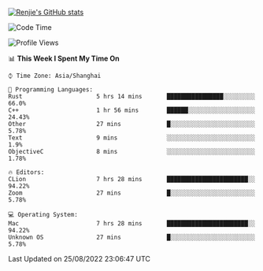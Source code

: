[![Renjie's GitHub stats](https://github-readme-stats.vercel.app/api?username=liurenjie1024&show_icons=true&theme=chartreuse-dark)](https://github.com/anuraghazra/github-readme-stats)

<!--START_SECTION:waka-->
![Code Time](http://img.shields.io/badge/Code%20Time-127%20hrs%2020%20mins-blue)

![Profile Views](http://img.shields.io/badge/Profile%20Views-17-blue)

📊 **This Week I Spent My Time On** 

```text
⌚︎ Time Zone: Asia/Shanghai

💬 Programming Languages: 
Rust                     5 hrs 14 mins       ████████████████░░░░░░░░░   66.0% 
C++                      1 hr 56 mins        ██████░░░░░░░░░░░░░░░░░░░   24.43% 
Other                    27 mins             █░░░░░░░░░░░░░░░░░░░░░░░░   5.78% 
Text                     9 mins              ░░░░░░░░░░░░░░░░░░░░░░░░░   1.9% 
ObjectiveC               8 mins              ░░░░░░░░░░░░░░░░░░░░░░░░░   1.78%

🔥 Editors: 
CLion                    7 hrs 28 mins       ███████████████████████░░   94.22% 
Zoom                     27 mins             █░░░░░░░░░░░░░░░░░░░░░░░░   5.78%

💻 Operating System: 
Mac                      7 hrs 28 mins       ███████████████████████░░   94.22% 
Unknown OS               27 mins             █░░░░░░░░░░░░░░░░░░░░░░░░   5.78%

```


 Last Updated on 25/08/2022 23:06:47 UTC
<!--END_SECTION:waka-->

